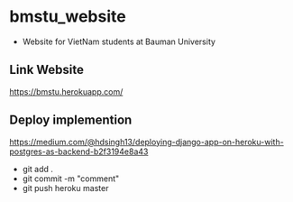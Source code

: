 # bmstu_website

- Website for VietNam students at Bauman University

## Link Website
https://bmstu.herokuapp.com/

## Deploy implemention
https://medium.com/@hdsingh13/deploying-django-app-on-heroku-with-postgres-as-backend-b2f3194e8a43

- git add .
- git commit -m "comment"
- git push heroku master
